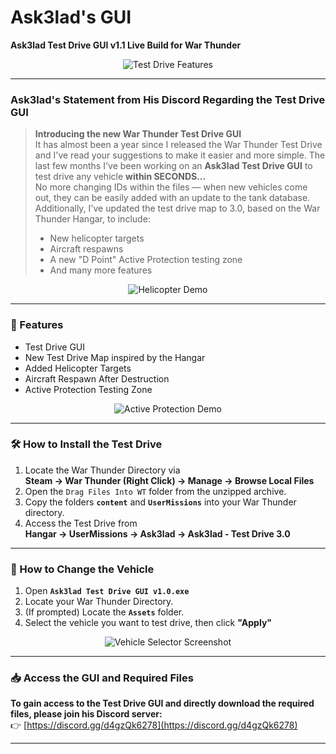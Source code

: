 # Ask3lad's GUI  
**Ask3lad Test Drive GUI v1.1 Live Build for War Thunder**

<p align="center">
  <img src="https://media.discordapp.net/attachments/1332631622758957078/1365594862266613801/Test_Drive_Features.gif?ex=681f0452&is=681db2d2&hm=172b07d24f6a444e27b01acedf10b79f1a8e6a2fe281ce070ad7885c2af4656d&=&width=688&height=160" alt="Test Drive Features">
</p>

---

### Ask3lad's Statement from His Discord Regarding the Test Drive GUI

> **Introducing the new War Thunder Test Drive GUI**  
> It has almost been a year since I released the War Thunder Test Drive and I've read your suggestions to make it easier and more simple. The last few months I've been working on an **Ask3lad Test Drive GUI** to test drive any vehicle **within SECONDS...**  
> No more changing IDs within the files — when new vehicles come out, they can be easily added with an update to the tank database.  
> Additionally, I've updated the test drive map to 3.0, based on the War Thunder Hangar, to include:
> - New helicopter targets  
> - Aircraft respawns  
> - A new "D Point" Active Protection testing zone  
> - And many more features

<p align="center">
  <img src="https://cdn.discordapp.com/attachments/1332631622758957078/1365594964892975104/Helicopter.gif?ex=681f046b&is=681db2eb&hm=3ee9dd72394a4ca4cd689dacc460329d4369b7e8553e020eef46171af81a6946&" alt="Helicopter Demo">
</p>

---

### 🚀 Features

- Test Drive GUI  
- New Test Drive Map inspired by the Hangar  
- Added Helicopter Targets  
- Aircraft Respawn After Destruction  
- Active Protection Testing Zone  

<p align="center">
  <img src="https://cdn.discordapp.com/attachments/1332631622758957078/1365595078072205352/Active_Protection_GIF.gif?ex=681f0486&is=681db306&hm=3bf2e35892f355fef42742a23a6306b03b3bf47dfb64652b1ed69a955c4b1787&" alt="Active Protection Demo">
</p>

---

### 🛠️ How to Install the Test Drive

1. Locate the War Thunder Directory via  
   **Steam → War Thunder (Right Click) → Manage → Browse Local Files**
2. Open the `Drag Files Into WT` folder from the unzipped archive.
3. Copy the folders **`content`** and **`UserMissions`** into your War Thunder directory.
4. Access the Test Drive from  
   **Hangar → UserMissions → Ask3lad → Ask3lad - Test Drive 3.0**

---

### 🧪 How to Change the Vehicle

1. Open **`Ask3lad Test Drive GUI v1.0.exe`**
2. Locate your War Thunder Directory.
3. (If prompted) Locate the **`Assets`** folder.
4. Select the vehicle you want to test drive, then click **"Apply"**

<p align="center">
  <img src="https://cdn.discordapp.com/attachments/1332631622758957078/1365595310822395915/image.png?ex=681f04bd&is=681db33d&hm=dd5d030ba6f4c621af3e3c8bf5625b2072ebe08483c8fc422a66fb834250e492&" alt="Vehicle Selector Screenshot">
</p>

---

### 📥 Access the GUI and Required Files

**To gain access to the Test Drive GUI and directly download the required files, please join his Discord server:**  
👉 [https://discord.gg/d4gzQk6278](https://discord.gg/d4gzQk6278)

---
